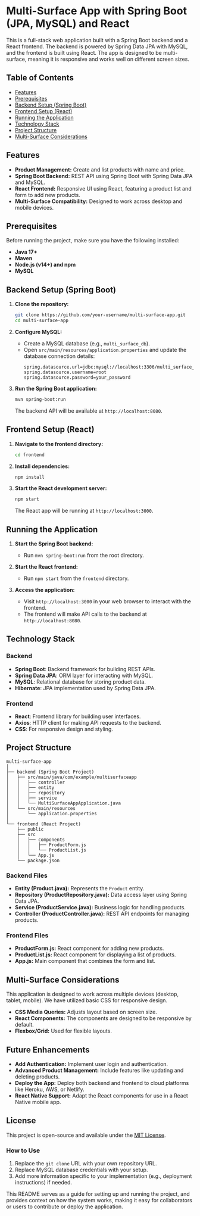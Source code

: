 # Multi-Surface App with Spring Boot (JPA, MySQL) and React

This is a full-stack web application built with a Spring Boot backend and a React frontend. The backend is powered by Spring Data JPA with MySQL, and the frontend is built using React. The app is designed to be multi-surface, meaning it is responsive and works well on different screen sizes.

## Table of Contents

- [Features](#features)
- [Prerequisites](#prerequisites)
- [Backend Setup (Spring Boot)](#backend-setup-spring-boot)
- [Frontend Setup (React)](#frontend-setup-react)
- [Running the Application](#running-the-application)
- [Technology Stack](#technology-stack)
- [Project Structure](#project-structure)
- [Multi-Surface Considerations](#multi-surface-considerations)

## Features

- **Product Management:** Create and list products with name and price.
- **Spring Boot Backend:** REST API using Spring Boot with Spring Data JPA and MySQL.
- **React Frontend:** Responsive UI using React, featuring a product list and form to add new products.
- **Multi-Surface Compatibility:** Designed to work across desktop and mobile devices.

## Prerequisites

Before running the project, make sure you have the following installed:

- **Java 17+**
- **Maven**
- **Node.js (v14+) and npm**
- **MySQL**

## Backend Setup (Spring Boot)

1. **Clone the repository:**
   ```bash
   git clone https://github.com/your-username/multi-surface-app.git
   cd multi-surface-app
   ```

2. **Configure MySQL:**
   - Create a MySQL database (e.g., `multi_surface_db`).
   - Open `src/main/resources/application.properties` and update the database connection details:
     ```properties
     spring.datasource.url=jdbc:mysql://localhost:3306/multi_surface_db
     spring.datasource.username=root
     spring.datasource.password=your_password
     ```

3. **Run the Spring Boot application:**
   ```bash
   mvn spring-boot:run
   ```

   The backend API will be available at `http://localhost:8080`.

## Frontend Setup (React)

1. **Navigate to the frontend directory:**
   ```bash
   cd frontend
   ```

2. **Install dependencies:**
   ```bash
   npm install
   ```

3. **Start the React development server:**
   ```bash
   npm start
   ```

   The React app will be running at `http://localhost:3000`.

## Running the Application

1. **Start the Spring Boot backend:**
   - Run `mvn spring-boot:run` from the root directory.
   
2. **Start the React frontend:**
   - Run `npm start` from the `frontend` directory.

3. **Access the application:**
   - Visit `http://localhost:3000` in your web browser to interact with the frontend.
   - The frontend will make API calls to the backend at `http://localhost:8080`.

## Technology Stack

### Backend
- **Spring Boot**: Backend framework for building REST APIs.
- **Spring Data JPA**: ORM layer for interacting with MySQL.
- **MySQL**: Relational database for storing product data.
- **Hibernate**: JPA implementation used by Spring Data JPA.

### Frontend
- **React**: Frontend library for building user interfaces.
- **Axios**: HTTP client for making API requests to the backend.
- **CSS**: For responsive design and styling.

## Project Structure

```
multi-surface-app
│
├── backend (Spring Boot Project)
│   ├── src/main/java/com/example/multisurfaceapp
│   │   ├── controller
│   │   ├── entity
│   │   ├── repository
│   │   ├── service
│   │   └── MultiSurfaceAppApplication.java
│   └── src/main/resources
│       └── application.properties
│
└── frontend (React Project)
    ├── public
    ├── src
    │   ├── components
    │   │   ├── ProductForm.js
    │   │   └── ProductList.js
    │   └── App.js
    └── package.json
```

### Backend Files
- **Entity (Product.java):** Represents the `Product` entity.
- **Repository (ProductRepository.java):** Data access layer using Spring Data JPA.
- **Service (ProductService.java):** Business logic for handling products.
- **Controller (ProductController.java):** REST API endpoints for managing products.

### Frontend Files
- **ProductForm.js:** React component for adding new products.
- **ProductList.js:** React component for displaying a list of products.
- **App.js:** Main component that combines the form and list.

## Multi-Surface Considerations

This application is designed to work across multiple devices (desktop, tablet, mobile). We have utilized basic CSS for responsive design.

- **CSS Media Queries:** Adjusts layout based on screen size.
- **React Components:** The components are designed to be responsive by default.
- **Flexbox/Grid:** Used for flexible layouts.

## Future Enhancements

- **Add Authentication:** Implement user login and authentication.
- **Advanced Product Management:** Include features like updating and deleting products.
- **Deploy the App:** Deploy both backend and frontend to cloud platforms like Heroku, AWS, or Netlify.
- **React Native Support:** Adapt the React components for use in a React Native mobile app.

## License

This project is open-source and available under the [MIT License](LICENSE).  

### How to Use
1. Replace the `git clone` URL with your own repository URL.
2. Replace MySQL database credentials with your setup.
3. Add more information specific to your implementation (e.g., deployment instructions) if needed.

This README serves as a guide for setting up and running the project, and provides context on how the system works, making it easy for collaborators or users to contribute or deploy the application.
